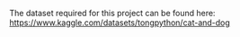 The dataset required for this project can be found here: https://www.kaggle.com/datasets/tongpython/cat-and-dog
